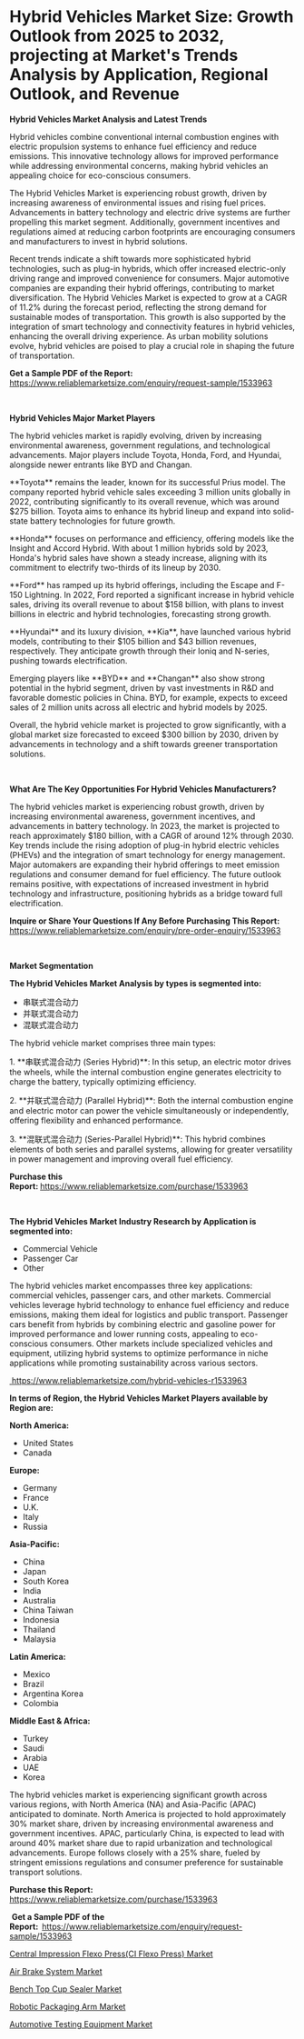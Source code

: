 <p><h1>Hybrid Vehicles Market Size: Growth Outlook from 2025 to 2032, projecting at Market's Trends Analysis by Application, Regional Outlook, and Revenue</h1></p><p><strong>Hybrid Vehicles Market Analysis and Latest Trends</strong></p>
<p><p>Hybrid vehicles combine conventional internal combustion engines with electric propulsion systems to enhance fuel efficiency and reduce emissions. This innovative technology allows for improved performance while addressing environmental concerns, making hybrid vehicles an appealing choice for eco-conscious consumers.</p><p>The Hybrid Vehicles Market is experiencing robust growth, driven by increasing awareness of environmental issues and rising fuel prices. Advancements in battery technology and electric drive systems are further propelling this market segment. Additionally, government incentives and regulations aimed at reducing carbon footprints are encouraging consumers and manufacturers to invest in hybrid solutions.</p><p>Recent trends indicate a shift towards more sophisticated hybrid technologies, such as plug-in hybrids, which offer increased electric-only driving range and improved convenience for consumers. Major automotive companies are expanding their hybrid offerings, contributing to market diversification. The Hybrid Vehicles Market is expected to grow at a CAGR of 11.2% during the forecast period, reflecting the strong demand for sustainable modes of transportation. This growth is also supported by the integration of smart technology and connectivity features in hybrid vehicles, enhancing the overall driving experience. As urban mobility solutions evolve, hybrid vehicles are poised to play a crucial role in shaping the future of transportation.</p></p>
<p><strong>Get a Sample PDF of the Report:&nbsp;</strong> <a href="https://www.reliablemarketsize.com/enquiry/request-sample/1533963?utm_campaign=1898&utm_medium=2&utm_source=Github&utm_content=ia&utm_term=30032025&utm_id=hybrid-vehicles">https://www.reliablemarketsize.com/enquiry/request-sample/1533963</a></p>
<p>&nbsp;</p>
<p><strong>Hybrid Vehicles Major Market Players</strong></p>
<p><p>The hybrid vehicles market is rapidly evolving, driven by increasing environmental awareness, government regulations, and technological advancements. Major players include Toyota, Honda, Ford, and Hyundai, alongside newer entrants like BYD and Changan.</p><p>**Toyota** remains the leader, known for its successful Prius model. The company reported hybrid vehicle sales exceeding 3 million units globally in 2022, contributing significantly to its overall revenue, which was around $275 billion. Toyota aims to enhance its hybrid lineup and expand into solid-state battery technologies for future growth.</p><p>**Honda** focuses on performance and efficiency, offering models like the Insight and Accord Hybrid. With about 1 million hybrids sold by 2023, Honda's hybrid sales have shown a steady increase, aligning with its commitment to electrify two-thirds of its lineup by 2030.</p><p>**Ford** has ramped up its hybrid offerings, including the Escape and F-150 Lightning. In 2022, Ford reported a significant increase in hybrid vehicle sales, driving its overall revenue to about $158 billion, with plans to invest billions in electric and hybrid technologies, forecasting strong growth.</p><p>**Hyundai** and its luxury division, **Kia**, have launched various hybrid models, contributing to their $105 billion and $43 billion revenues, respectively. They anticipate growth through their Ioniq and N-series, pushing towards electrification.</p><p>Emerging players like **BYD** and **Changan** also show strong potential in the hybrid segment, driven by vast investments in R&D and favorable domestic policies in China. BYD, for example, expects to exceed sales of 2 million units across all electric and hybrid models by 2025.</p><p>Overall, the hybrid vehicle market is projected to grow significantly, with a global market size forecasted to exceed $300 billion by 2030, driven by advancements in technology and a shift towards greener transportation solutions.</p></p>
<p>&nbsp;</p>
<p><strong>What Are The Key Opportunities For Hybrid Vehicles Manufacturers?</strong></p>
<p><p>The hybrid vehicles market is experiencing robust growth, driven by increasing environmental awareness, government incentives, and advancements in battery technology. In 2023, the market is projected to reach approximately $180 billion, with a CAGR of around 12% through 2030. Key trends include the rising adoption of plug-in hybrid electric vehicles (PHEVs) and the integration of smart technology for energy management. Major automakers are expanding their hybrid offerings to meet emission regulations and consumer demand for fuel efficiency. The future outlook remains positive, with expectations of increased investment in hybrid technology and infrastructure, positioning hybrids as a bridge toward full electrification.</p></p>
<p><strong>Inquire or Share Your Questions If Any Before Purchasing This Report:</strong> <a href="https://www.reliablemarketsize.com/enquiry/pre-order-enquiry/1533963?utm_campaign=1898&utm_medium=2&utm_source=Github&utm_content=ia&utm_term=30032025&utm_id=hybrid-vehicles">https://www.reliablemarketsize.com/enquiry/pre-order-enquiry/1533963</a></p>
<p>&nbsp;</p>
<p><strong>Market Segmentation</strong></p>
<p><strong>The Hybrid Vehicles Market Analysis by types is segmented into:</strong></p>
<p><ul><li>串联式混合动力</li><li>并联式混合动力</li><li>混联式混合动力</li></ul></p>
<p><p>The hybrid vehicle market comprises three main types: </p><p>1. **串联式混合动力 (Series Hybrid)**: In this setup, an electric motor drives the wheels, while the internal combustion engine generates electricity to charge the battery, typically optimizing efficiency.</p><p>2. **并联式混合动力 (Parallel Hybrid)**: Both the internal combustion engine and electric motor can power the vehicle simultaneously or independently, offering flexibility and enhanced performance.</p><p>3. **混联式混合动力 (Series-Parallel Hybrid)**: This hybrid combines elements of both series and parallel systems, allowing for greater versatility in power management and improving overall fuel efficiency.</p></p>
<p><strong>Purchase this Report:&nbsp;</strong><a href="https://www.reliablemarketsize.com/purchase/1533963?utm_campaign=1898&utm_medium=2&utm_source=Github&utm_content=ia&utm_term=30032025&utm_id=hybrid-vehicles">https://www.reliablemarketsize.com/purchase/1533963</a></p>
<p>&nbsp;</p>
<p><strong>The Hybrid Vehicles Market Industry Research by Application is segmented into:</strong></p>
<p><ul><li>Commercial Vehicle</li><li>Passenger Car</li><li>Other</li></ul></p>
<p><p>The hybrid vehicles market encompasses three key applications: commercial vehicles, passenger cars, and other markets. Commercial vehicles leverage hybrid technology to enhance fuel efficiency and reduce emissions, making them ideal for logistics and public transport. Passenger cars benefit from hybrids by combining electric and gasoline power for improved performance and lower running costs, appealing to eco-conscious consumers. Other markets include specialized vehicles and equipment, utilizing hybrid systems to optimize performance in niche applications while promoting sustainability across various sectors.</p></p>
<p><a href="https://www.reliablemarketsize.com/hybrid-vehicles-r1533963?utm_campaign=1898&utm_medium=2&utm_source=Github&utm_content=ia&utm_term=30032025&utm_id=hybrid-vehicles">&nbsp;https://www.reliablemarketsize.com/hybrid-vehicles-r1533963</a></p>
<p><strong>In terms of Region, the Hybrid Vehicles Market Players available by Region are:</strong></p>
<p>
    <p> <strong> North America: </strong>
        <ul>
            <li>United States</li>
            <li>Canada</li>
        </ul>
        </p> 
    <p> <strong> Europe: </strong>
        <ul>
            <li>Germany</li>
            <li>France</li>
            <li>U.K.</li>
            <li>Italy</li>
            <li>Russia</li>
        </ul>
        </p> 
    <p> <strong> Asia-Pacific: </strong>
        <ul>
            <li>China</li>
            <li>Japan</li>
            <li>South Korea</li>
            <li>India</li>
            <li>Australia</li>
            <li>China Taiwan</li>
            <li>Indonesia</li>
            <li>Thailand</li>
            <li>Malaysia</li>
        </ul>
        </p> 
    <p> <strong> Latin America: </strong>
        <ul>
            <li>Mexico</li>
            <li>Brazil</li>
            <li>Argentina Korea</li>
            <li>Colombia</li>
        </ul>
        </p> 
    <p> <strong> Middle East & Africa: </strong>
        <ul>
            <li>Turkey</li>
            <li>Saudi</li>
            <li>Arabia</li>
            <li>UAE</li>
            <li>Korea</li>
        </ul>
    </p>
    </p>
<p><p>The hybrid vehicles market is experiencing significant growth across various regions, with North America (NA) and Asia-Pacific (APAC) anticipated to dominate. North America is projected to hold approximately 30% market share, driven by increasing environmental awareness and government incentives. APAC, particularly China, is expected to lead with around 40% market share due to rapid urbanization and technological advancements. Europe follows closely with a 25% share, fueled by stringent emissions regulations and consumer preference for sustainable transport solutions.</p></p>
<p><strong>Purchase this Report: </strong><a href="https://www.reliablemarketsize.com/purchase/1533963?utm_campaign=1898&utm_medium=2&utm_source=Github&utm_content=ia&utm_term=30032025&utm_id=hybrid-vehicles">https://www.reliablemarketsize.com/purchase/1533963</a></p>
<p>&nbsp;<strong>Get a Sample PDF of the Report:&nbsp;&nbsp;</strong><a href="https://www.reliablemarketsize.com/enquiry/request-sample/1533963?utm_campaign=1898&utm_medium=2&utm_source=Github&utm_content=ia&utm_term=30032025&utm_id=hybrid-vehicles">https://www.reliablemarketsize.com/enquiry/request-sample/1533963</a></p>
<p><strong></strong></p>
<p><p><a href="https://www.linkedin.com/pulse/central-impression-flexo-pressci-press-market-dynamics-sdq2e?utm_campaign=1898&utm_medium=2&utm_source=Github&utm_content=ia&utm_term=30032025&utm_id=hybrid-vehicles">Central Impression Flexo Press(CI Flexo Press) Market</a></p><p><a href="https://github.com/rndwazeri/Market-Research-Report-List-1/blob/main/air-brake-system-market.md?utm_campaign=1898&utm_medium=2&utm_source=Github&utm_content=ia&utm_term=30032025&utm_id=hybrid-vehicles">Air Brake System Market</a></p><p><a href="https://www.linkedin.com/pulse/bench-top-cup-sealer-market-growth-projections-5-cagr-from-2025-yf1ie?utm_campaign=1898&utm_medium=2&utm_source=Github&utm_content=ia&utm_term=30032025&utm_id=hybrid-vehicles">Bench Top Cup Sealer Market</a></p><p><a href="https://www.linkedin.com/pulse/robotic-packaging-arm-market-forecasting-share-size-revenue-xg5he?utm_campaign=1898&utm_medium=2&utm_source=Github&utm_content=ia&utm_term=30032025&utm_id=hybrid-vehicles">Robotic Packaging Arm Market</a></p><p><a href="https://github.com/resiebustin/Market-Research-Report-List-1/blob/main/automotive-testing-equipment-market.md?utm_campaign=1898&utm_medium=2&utm_source=Github&utm_content=ia&utm_term=30032025&utm_id=hybrid-vehicles">Automotive Testing Equipment Market</a></p></p>